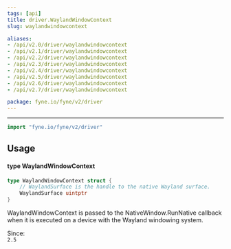 ```yaml
---
tags: [api]
title: driver.WaylandWindowContext
slug: waylandwindowcontext

aliases:
- /api/v2.0/driver/waylandwindowcontext
- /api/v2.1/driver/waylandwindowcontext
- /api/v2.2/driver/waylandwindowcontext
- /api/v2.3/driver/waylandwindowcontext
- /api/v2.4/driver/waylandwindowcontext
- /api/v2.5/driver/waylandwindowcontext
- /api/v2.6/driver/waylandwindowcontext
- /api/v2.7/driver/waylandwindowcontext

package: fyne.io/fyne/v2/driver
---
```



---
```go
import "fyne.io/fyne/v2/driver"
```

## Usage

#### type WaylandWindowContext

```go
type WaylandWindowContext struct {
	// WaylandSurface is the handle to the native Wayland surface.
	WaylandSurface uintptr
}
```

WaylandWindowContext is passed to the NativeWindow.RunNative callback when it is executed on a device with the Wayland windowing system.


<div class="since">Since: <code>
2.5</code></div>
